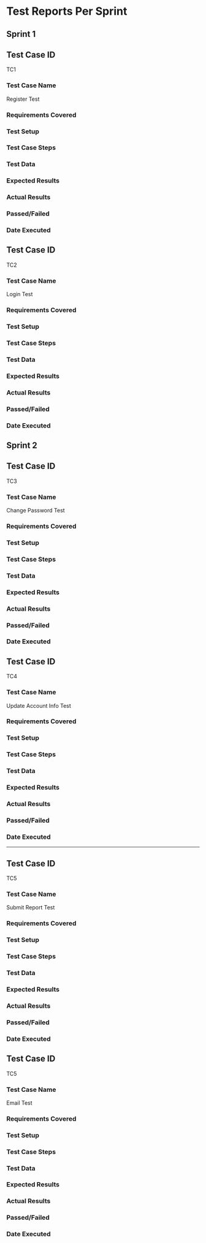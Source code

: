 # Test Reports Per Sprint #  
  
## Sprint 1 ##  
  
## Test Case ID ##  
TC1  
### Test Case Name ###  
Register Test  
### Requirements Covered ###  
  
### Test Setup ###  
  
### Test Case Steps ###  
  
### Test Data ###  
  
### Expected Results ###  
  
### Actual Results ###  
  
### Passed/Failed ###  
  
### Date Executed ###  
  
  
## Test Case ID ##  
TC2  
### Test Case Name ###  
Login Test  
### Requirements Covered ###  
  
### Test Setup ###  
  
### Test Case Steps ###  
  
### Test Data ###  
  
### Expected Results ###  
  
### Actual Results ###  
  
### Passed/Failed ###  
  
### Date Executed ###  
  
  
## Sprint 2 ##  
  
## Test Case ID ##  
TC3  
### Test Case Name ###  
Change Password Test  
### Requirements Covered ###  
  
### Test Setup ###  
  
### Test Case Steps ###  
  
### Test Data ###  
  
### Expected Results ###  
  
### Actual Results ###  
  
### Passed/Failed ###  
  
### Date Executed ###  
  
  
## Test Case ID ##  
TC4  
### Test Case Name ###  
Update Account Info Test  
### Requirements Covered ###  
  
### Test Setup ###  
  
### Test Case Steps ###  
  
### Test Data ###  
  
### Expected Results ###  
  
### Actual Results ###  
  
### Passed/Failed ###  
  
### Date Executed ###  
  
___
## Test Case ID ##  
TC5  
### Test Case Name ###  
Submit Report Test  
### Requirements Covered ###  
  
### Test Setup ###  
  
### Test Case Steps ###  
  
### Test Data ###  
  
### Expected Results ###  
  
### Actual Results ###  
  
### Passed/Failed ###  
  
### Date Executed ###  
  
  
## Test Case ID ##  
TC5  
### Test Case Name ###  
Email Test  
### Requirements Covered ###  
  
### Test Setup ###  
  
### Test Case Steps ###  
  
### Test Data ###  
  
### Expected Results ###  
  
### Actual Results ###  
  
### Passed/Failed ###  
  
### Date Executed ###  
  